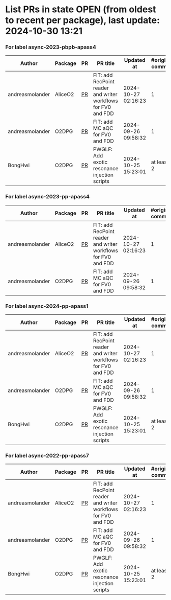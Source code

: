 # List PRs in state OPEN (from oldest to recent per package), last update: 2024-10-30 13:21 


### For label async-2023-pbpb-apass4

| Author | Package | PR | PR title | Updated at | #original commits | Merge commit |
| --- | --- | --- | --- | --- | --- | --- |
| andreasmolander | AliceO2 | [PR](https://github.com/AliceO2Group/AliceO2/pull/13482) | FIT: add RecPoint reader and writer workflows for FV0 and FDD | 2024-10-27 02:16:23 | 1 | - |
| andreasmolander | O2DPG | [PR](https://github.com/AliceO2Group/O2DPG/pull/1741) | FIT: add MC aQC for FV0 and FDD | 2024-09-26 09:58:32 | 1 | - |
| BongHwi | O2DPG | [PR](https://github.com/AliceO2Group/O2DPG/pull/1773) | PWGLF: Add exotic resonance injection scripts | 2024-10-25 15:23:01 | at least 2 | - |


### For label async-2023-pp-apass4

| Author | Package | PR | PR title | Updated at | #original commits | Merge commit |
| --- | --- | --- | --- | --- | --- | --- |
| andreasmolander | AliceO2 | [PR](https://github.com/AliceO2Group/AliceO2/pull/13482) | FIT: add RecPoint reader and writer workflows for FV0 and FDD | 2024-10-27 02:16:23 | 1 | - |
| andreasmolander | O2DPG | [PR](https://github.com/AliceO2Group/O2DPG/pull/1741) | FIT: add MC aQC for FV0 and FDD | 2024-09-26 09:58:32 | 1 | - |


### For label async-2024-pp-apass1

| Author | Package | PR | PR title | Updated at | #original commits | Merge commit |
| --- | --- | --- | --- | --- | --- | --- |
| andreasmolander | AliceO2 | [PR](https://github.com/AliceO2Group/AliceO2/pull/13482) | FIT: add RecPoint reader and writer workflows for FV0 and FDD | 2024-10-27 02:16:23 | 1 | - |
| andreasmolander | O2DPG | [PR](https://github.com/AliceO2Group/O2DPG/pull/1741) | FIT: add MC aQC for FV0 and FDD | 2024-09-26 09:58:32 | 1 | - |
| BongHwi | O2DPG | [PR](https://github.com/AliceO2Group/O2DPG/pull/1773) | PWGLF: Add exotic resonance injection scripts | 2024-10-25 15:23:01 | at least 2 | - |


### For label async-2022-pp-apass7

| Author | Package | PR | PR title | Updated at | #original commits | Merge commit |
| --- | --- | --- | --- | --- | --- | --- |
| andreasmolander | AliceO2 | [PR](https://github.com/AliceO2Group/AliceO2/pull/13482) | FIT: add RecPoint reader and writer workflows for FV0 and FDD | 2024-10-27 02:16:23 | 1 | - |
| andreasmolander | O2DPG | [PR](https://github.com/AliceO2Group/O2DPG/pull/1741) | FIT: add MC aQC for FV0 and FDD | 2024-09-26 09:58:32 | 1 | - |
| BongHwi | O2DPG | [PR](https://github.com/AliceO2Group/O2DPG/pull/1773) | PWGLF: Add exotic resonance injection scripts | 2024-10-25 15:23:01 | at least 2 | - |
